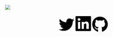 <!--

### Hi there 👋
-->


![](img/gitlab_header_1_smaller.gif)



<span style="text-align: center;">

[![Twitter][1.2]][1] [![LinkedIn][2.2]][2] [![LinkedIn][3.2]][3]

</span>

<!-- Actual text -->



<!-- Icons -->

[1.2]: img/icon/twitter.png (twitter icon without padding)
[2.2]: img/icon/linkedin.png (LinkedIn icon without padding)
[3.2]: img/icon/github.png (LinkedIn icon without padding)

<!-- Links to your social media accounts -->

[1]: https://twitter.com/MatthijsKamstra
[2]: https://www.linkedin.com/in/matthijskamstra/
[3]: https://github.com/MatthijsKamstra




<!--
**MatthijsKamstra/matthijskamstra** is a ✨ _special_ ✨ repository because its `README.md` (this file) appears on your GitHub profile.

Here are some ideas to get you started:

- 🔭 I’m currently working on ...
- 🌱 I’m currently learning ...
- 👯 I’m looking to collaborate on ...
- 🤔 I’m looking for help with ...
- 💬 Ask me about ...
- 📫 How to reach me: ...
- 😄 Pronouns: ...
- ⚡ Fun fact: ...
-->
